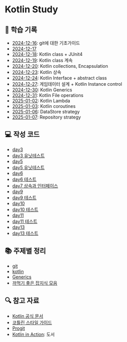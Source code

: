 # Kotlin Study

## 📝 학습 기록

- [2024-12-16](./docs/daily/2024-12-16.md): git에 대한 기초가이드
- [2024-12-17](./docs/daily/2024-12-17.md)
- [2024-12-18](./docs/daily/2024-12-18.md): Kotlin class + JUnit4
- [2024-12-19](./docs/daily/2024-12-19.md): Kotlin class 계속
- [2024-12-20](./docs/daily/2024-12-20.md): Kotlin collections, Encapsulation
- [2024-12-23](./docs/daily/2024-12-23.md): Kotlin 상속
- [2024-12-24](./docs/daily/2024-12-24.md): Kotlin Interface + abstract class
- [2024-12-27](./docs/daily/2024-12-27.md): 게임데이터 설계 + Kotlin Instance control
- [2024-12-30](./docs/daily/2024-12-30.md): Kotlin Generics
- [2024-12-31](./docs/daily/2024-12-31.md): Kotlin File operations
- [2025-01-02](./docs/daily/2025-01-02.md): Kotlin Lambda
- [2025-01-03](./docs/daily/2025-01-03.md): Kotlin coroutines
- [2025-01-06](./docs/daily/2025-01-06.md): DataStore strategy
- [2025-01-07](./docs/daily/2025-01-07.md): Repository strategy

## 💻 작성 코드

- [day3](./src/main/kotlin/day3)
- [day3 유닛테스트](./src/test/kotlin/day3)
- [day5](./src/main/kotlin/day5)
- [day5 유닛테스트](./src/test/kotlin/day5)
- [day6](./src/main/kotlin/day6)
- [day6 테스트](./src/test/kotlin/day6)
- [day7 상속과 인터페이스](./src/main/kotlin/day7)
- [day9](./src/main/kotlin/day9)
- [day9 테스트](./src/test/kotlin/day9)
- [day10](./src/main/kotlin/day10)
- [day10 테스트](./src/test/kotlin/day10)
- [day11](./src/main/kotlin/day11)
- [day11 테스트](./src/test/kotlin/day11)
- [day13](./src/main/kotlin/day13)
- [day13 테스트](./src/test/kotlin/day13)

## 📚 주제별 정리

- [git](./docs/topics/git.md)
- [kotlin](./docs/topics/kotlin_basic.md)
- [Generics](./docs/topics/generics.md)
- [까먹기 좋은 잡지식 모음](./docs/topics/miscellneous_details_I_may_forget.md)

## 🔍 참고 자료

- [Kotlin 공식 문서](https://kotlinlang.org/docs/home.html)
- [코틀린 스타일 가이드](https://kotlinlang.org/docs/coding-conventions.html)
- [Progit](https://git-scm.com/book/en/v2)
- [Kotlin in Action](https://www.yes24.com/product/goods/55148593): 도서